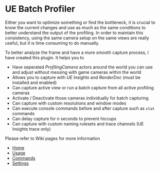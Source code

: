 # UE Batch Profiler

Either you want to optimize something or find the bottleneck, it is crucial to know the current
changes and use as much as the same conditions to better understand the output of the profiling.
In order to maintain this consistency, using the same camera setup on the same views are really
useful, but it is time consuming to do manually.

To better analyze the frame and have a more smooth capture process, I have created this plugin. It helps you to

- Have seperated _ProfilingCamera_ actors around the world you can use and adjust without messing with game cameras within the world
- Allows you to capture with _UE Insights_ and _RenderDoc_ (must be installed and enabled)
- Can capture active view or run a batch capture from all active profiling cameras
- Activate / Deactivate those cameras individually for batch capturing
- Can capture with custom resolutions and window modes
- Can execute console commands before and after capture such as `stat` commands
- Can delay capture for n seconds to prevent hiccups
- Can capture with custom naming rulesets and trace channels (UE Insights trace only)

Please refer to Wiki pages for more information

- [Home](https://github.com/excalith/ue-batch-profiler/wiki)
- [Usage](https://github.com/excalith/ue-batch-profiler/wiki/Usage)
- [Commands](https://github.com/excalith/ue-batch-profiler/wiki/Commands)
- [Settings](https://github.com/excalith/ue-batch-profiler/wiki/Settings)